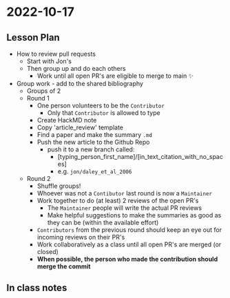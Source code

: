 # 2022-10-17

## Lesson Plan

- How to review pull requests
    - Start with Jon's
    - Then group up and do each others
        - Work until all open PR's are eligible to merge to main :sparkles: 
- Group work - add to the shared bibliography
    - Groups of 2
    - Round 1
        - One person volunteers to be the `Contributor`
            - Only that `Contributor` is allowed to type
        - Create HackMD note
        - Copy 'article_review' template
        - Find a paper and make the summary `.md`
        - Push the new article to the Github Repo
            - push it to a new branch called:
                - [typing_person_first_name]/[in_text_citation_with_no_spaces]
                - e.g. `jon/daley_et_al_2006`
    - Round 2
        - Shuffle groups!
        - Whoever was not a `Contibutor` last round is now a `Maintainer`
        - Work together to do (at least) 2 reviews of the open PR's
            - The `Maintainer` people will write the actual PR reviews
            - Make helpful suggestions to make the summaries as good as they can be (within the available effort)
        - `Contributors` from the previous round should keep an eye out for incoming reviews on their PR's
        - Work collaboratively as a class until all open PR's are merged (or closed)
        - **When possible, the person who made the contribution should merge the commit** 

## In class notes